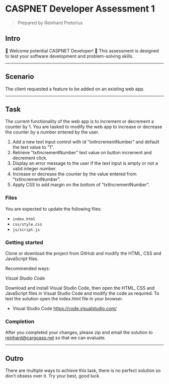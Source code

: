 # CASPNET Developer Assessment 1
> Prepared by Reinhard Pretorius
## Intro
👋 Welcome potential CASPNET Developer! 🚀 This assessment is designed to test your software development and problem-solving skills.

---
## Scenario
The client requested a feature to be added on an existing web app.

---
## Task
The current functionality of the web app is to increment or decrement a counter by 1. You are tasked to modify the web app to increase or decrease the counter by a number entered by the user.

1) Add a new text input control with id "txtIncrementNumber" and default the text value to "1".
2) Retrieve "txtIncrementNumber" text value on button increment and decrement click.
3) Display an error message to the user if the text input is empty or not a valid integer number.
4) Increase or decrease the counter by the value entered from "txtIncrementNumber".
5) Apply CSS to add margin on the bottom of "txtIncrementNumber".

### Files
You are expected to update the following files:

- `index.html`
- `css/style.css`
- `js/script.js`

### Getting started
Clone or download the project from GitHub and modify the HTML, CSS and JavaScript files.

Recommended ways:

*Visual Studio Code*

Download and install Visual Studio Code, then open the HTML, CSS and JavaScript files in Visual Studio Code and modify the code as required. To test the solution open the index.html file in your browser.

- Visual Studio Code https://code.visualstudio.com/

### Completion
After you completed your changes, please zip and email the solution to reinhard@cargoasp.net so that we can evaluate.

---
## Outro

There are multiple ways to achieve this task, there is no perfect solution so don’t obsess over it. Try your best, good luck.
